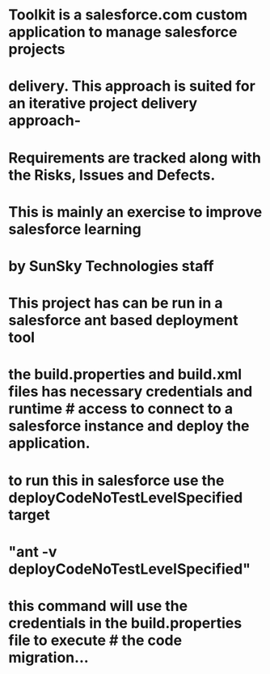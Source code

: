 # Toolkit is a salesforce.com custom application to manage salesforce projects
# delivery. This approach is suited for an iterative project delivery approach-
# Requirements are tracked along with the Risks, Issues and Defects. 
# This is mainly an exercise to improve salesforce learning 
# by SunSky Technologies staff
#
# This project has can be run in a salesforce ant based deployment tool 
# the build.properties and build.xml files has necessary credentials and runtime # access to connect to a salesforce instance and deploy the application.
#
#  to run this in salesforce use the deployCodeNoTestLevelSpecified target
#  "ant -v deployCodeNoTestLevelSpecified"
#  this command will use the credentials in the build.properties file to execute # the code migration...
# 